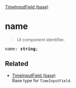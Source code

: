 [TimeInputField (base)](TimeInputField_base.md)

# name

> UI component identifier.

<pre class="docgen_signature">name: <b>string</b>;</pre>

## Related

- [<!--{ref:type}-->TimeInputField (base)](TimeInputField_base.md) \
    Base type for `TimeInputField`.
